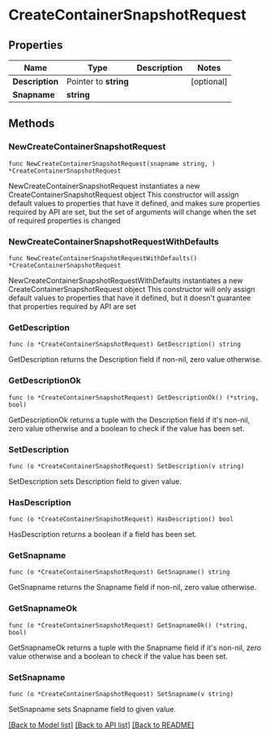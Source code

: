 # CreateContainerSnapshotRequest

## Properties

Name | Type | Description | Notes
------------ | ------------- | ------------- | -------------
**Description** | Pointer to **string** |  | [optional] 
**Snapname** | **string** |  | 

## Methods

### NewCreateContainerSnapshotRequest

`func NewCreateContainerSnapshotRequest(snapname string, ) *CreateContainerSnapshotRequest`

NewCreateContainerSnapshotRequest instantiates a new CreateContainerSnapshotRequest object
This constructor will assign default values to properties that have it defined,
and makes sure properties required by API are set, but the set of arguments
will change when the set of required properties is changed

### NewCreateContainerSnapshotRequestWithDefaults

`func NewCreateContainerSnapshotRequestWithDefaults() *CreateContainerSnapshotRequest`

NewCreateContainerSnapshotRequestWithDefaults instantiates a new CreateContainerSnapshotRequest object
This constructor will only assign default values to properties that have it defined,
but it doesn't guarantee that properties required by API are set

### GetDescription

`func (o *CreateContainerSnapshotRequest) GetDescription() string`

GetDescription returns the Description field if non-nil, zero value otherwise.

### GetDescriptionOk

`func (o *CreateContainerSnapshotRequest) GetDescriptionOk() (*string, bool)`

GetDescriptionOk returns a tuple with the Description field if it's non-nil, zero value otherwise
and a boolean to check if the value has been set.

### SetDescription

`func (o *CreateContainerSnapshotRequest) SetDescription(v string)`

SetDescription sets Description field to given value.

### HasDescription

`func (o *CreateContainerSnapshotRequest) HasDescription() bool`

HasDescription returns a boolean if a field has been set.

### GetSnapname

`func (o *CreateContainerSnapshotRequest) GetSnapname() string`

GetSnapname returns the Snapname field if non-nil, zero value otherwise.

### GetSnapnameOk

`func (o *CreateContainerSnapshotRequest) GetSnapnameOk() (*string, bool)`

GetSnapnameOk returns a tuple with the Snapname field if it's non-nil, zero value otherwise
and a boolean to check if the value has been set.

### SetSnapname

`func (o *CreateContainerSnapshotRequest) SetSnapname(v string)`

SetSnapname sets Snapname field to given value.



[[Back to Model list]](../README.md#documentation-for-models) [[Back to API list]](../README.md#documentation-for-api-endpoints) [[Back to README]](../README.md)


